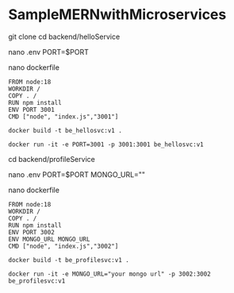 # SampleMERNwithMicroservices



git clone
cd backend/helloService

nano .env
PORT=$PORT

nano dockerfile
```
FROM node:18
WORKDIR /
COPY . /
RUN npm install
ENV PORT 3001
CMD ["node", "index.js","3001"]
```
```
docker build -t be_hellosvc:v1 .
```
```
docker run -it -e PORT=3001 -p 3001:3001 be_hellosvc:v1
```

cd backend/profileService

nano .env
PORT=$PORT
MONGO_URL=""


nano dockerfile
```
FROM node:18
WORKDIR /
COPY . /
RUN npm install
ENV PORT 3002
ENV MONGO_URL MONGO_URL
CMD ["node", "index.js","3002"]
```
```
docker build -t be_profilesvc:v1 .
```

```
docker run -it -e MONGO_URL="your mongo url" -p 3002:3002 be_profilesvc:v1
```
